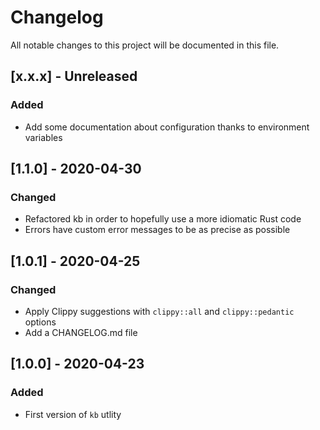 # Changelog
All notable changes to this project will be documented in this file.

## [x.x.x] - Unreleased
### Added
- Add some documentation about configuration thanks to environment variables

## [1.1.0] - 2020-04-30
### Changed
- Refactored kb in order to hopefully use a more idiomatic Rust code
- Errors have custom error messages to be as precise as possible

## [1.0.1] - 2020-04-25
### Changed
- Apply Clippy suggestions with `clippy::all` and `clippy::pedantic` options
- Add a CHANGELOG.md file

## [1.0.0] - 2020-04-23
### Added
- First version of `kb` utlity
